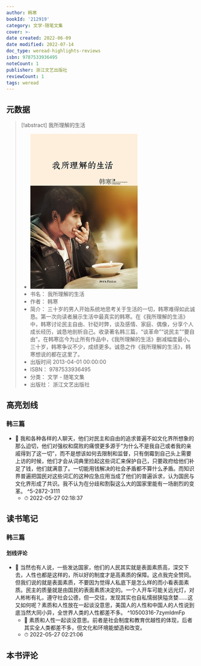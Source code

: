 ```yaml
---
author: 韩寒
bookId: '212919'
category: 文学-随笔文集
cover: >-
date created: 2022-06-09
date modified: 2022-07-14
doc_type: weread-highlights-reviews
isbn: 9787533936495
noteCount: 1
publisher: 浙江文艺出版社
reviewCount: 1
tags: weread
---
```


## 元数据

> [!abstract] 我所理解的生活
> - ![ 我所理解的生活|200](Extras/Media/_我所理解的生活!200.jpg)
> - 书名： 我所理解的生活
> - 作者： 韩寒
> - 简介： 三十岁的男人开始系统地思考关于生活的一切，韩寒难得如此诚恳。第一次向读者展示生活中最真实的韩寒。在《我所理解的生活》中，韩寒讨论民主自由、针砭时弊，谈及感情、家庭、偶像，分享个人成长经历，诚恳地剖析自己。收录著名韩三篇，“谈革命”“说民主”“要自由”。在韩寒迄今为止所有作品中，《我所理解的生活》删减幅度最小。三十岁，韩寒争议不少，成绩更多。诚恳之作《我所理解的生活》，韩寒想说的都在这里了。
> - 出版时间 2013-04-01 00:00:00
> - ISBN： 9787533936495
> - 分类： 文学 - 随笔文集
> - 出版社： 浙江文艺出版社

## 高亮划线

### 韩三篇

- 📌 我和各种各样的人聊天，他们对民主和自由的追求普遍不如文化界所想象的那么迫切，他们对强权和腐败的痛恨更多源于“为什么不是我自己或者我的亲戚得到了这一切”，而不是想该如何去限制和监督，只有倒霉到自己头上需要上访的时候，他们才会从词典里捡起这些词汇来保护自己，只要政府给他们补足了钱，他们就满意了。一切能用钱解决的社会矛盾都不算什么矛盾。而知识界普遍把国民对这些词汇的这种应急应用当成了他们的普遍诉求，认为国民与文化界形成了共识。我不认为在分歧和割裂这么大的国家里能有一场剧烈的变革。 ^5-2872-3111
	- ⏱ 2022-05-27 02:18:37

## 读书笔记

### 韩三篇

#### 划线评论

- 📌 当然也有人说，一些发达国家，他们的人民其实就是表面素质高，深交下去，人性也都是这样的，所以好的制度才是高素质的保障。这点我完全赞同。但我们说的就是表面素质，不要因为觉得人私底下是怎么样的而小看表面素质。民主的质量就是由国民的表面素质决定的。一个人开车可能关远光灯，对人彬彬有礼，遵守社会公德，但一交往，发现其实也自私懦弱狭隘贪婪……这又如何呢？素质和人性放在一起谈没意思，美国人的人性和中国人的人性说到底当然大同小异，全世界人类的人性都差不多。 ^10500316-7zymIdmFp
	- 💭 素质和人性一起谈没意思。前者是社会制度和教育优越性的体现，后者其实全人类都差不多，但文化和环境能塑造和改变。
	- ⏱ 2022-05-27 02:21:06
   

## 本书评论
